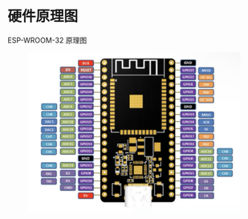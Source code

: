 # 硬件原理图

ESP-WROOM-32 原理图

<figure><img src="../.gitbook/assets/引脚图.png" alt=""><figcaption></figcaption></figure>
